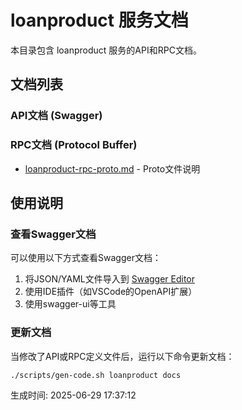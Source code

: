 # loanproduct 服务文档

本目录包含 loanproduct 服务的API和RPC文档。

## 文档列表

### API文档 (Swagger)

### RPC文档 (Protocol Buffer)
- [loanproduct-rpc-proto.md](./loanproduct-rpc-proto.md) - Proto文件说明

## 使用说明

### 查看Swagger文档
可以使用以下方式查看Swagger文档：
1. 将JSON/YAML文件导入到 [Swagger Editor](https://editor.swagger.io/)
2. 使用IDE插件（如VSCode的OpenAPI扩展）
3. 使用swagger-ui等工具

### 更新文档
当修改了API或RPC定义文件后，运行以下命令更新文档：
```bash
./scripts/gen-code.sh loanproduct docs
```

生成时间: 2025-06-29 17:37:12
